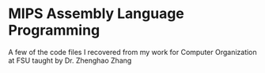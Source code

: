 # MIPS Assembly Language Programming

A few of the code files I recovered from my work for Computer Organization at FSU taught by Dr. Zhenghao Zhang 
